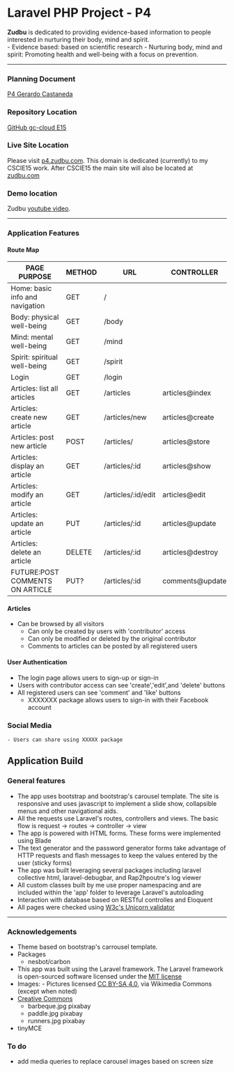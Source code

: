 # Laravel PHP Project - P4

**Zudbu** is dedicated to providing evidence-based information to people interested in nurturing their body, mind and spirit.  
	- Evidence based: based on scientific research
	- Nurturing body, mind and spirit: Promoting health and well-being with a focus on prevention.

***

### Planning Document
[P4 Gerardo Castaneda](https://docs.google.com/document/d/1rWIdzVCenmaKI4ymeBS9thRywOPw0vuIh7tHsz6Q9Qg/edit?usp=sharing)

### Repository Location
[GitHub gc-cloud E15](https://github.com/gc-cloud/E15P4)

### Live Site Location
Please visit [p4.zudbu.com](http://p4.zudbu.com).  This domain is dedicated (currently) to my CSCIE15 work.  After CSCIE15 the main site will also be located at [zudbu.com](http://zudbu.com)

### Demo location
Zudbu [youtube video](https://youtu.be/AZXvgetbxvw).

***

### Application Features
#### Route Map


|                PAGE PURPOSE     | METHOD|   URL 	          |  CONTROLLER    |
|---------------------------------|-------|-------------------|----------------|
| Home: basic info and navigation	| GET   | /                 |                |
| Body: physical well-being       | GET   | /body             |                |
| Mind: mental well-being    	    | GET   | /mind             |                |
| Spirit: spiritual well-being    | GET   | /spirit           |                |
| Login 	                        | GET	  | /login            |   			       |
| Articles: list all articles     | GET   | /articles         |articles@index  |
| Articles: create  new article	  | GET 	| /articles/new     |articles@create |
| Articles: post new article      | POST  | /articles/        |articles@store  |
| Articles: display an article    | GET   | /articles/:id     |articles@show   |
| Articles: modify an article     | GET   | /articles/:id/edit|articles@edit   |
| Articles: update an article     | PUT   | /articles/:id     |articles@update |
| Articles: delete an article     | DELETE| /articles/:id     |articles@destroy|
| FUTURE:POST COMMENTS ON ARTICLE | PUT?  | /articles/:id     |comments@update |

#### Articles
  - Can be browsed by all visitors
	- Can only be created by users with 'contributor' access
	- Can only be modified or deleted by the original contributor
	- Comments to articles can be posted by all registered users

#### User Authentication
  - The login page allows users to sign-up or sign-in
  - Users with contributor access can see 'create','edit',and 'delete'
	 buttons
  - All registered users can see 'comment' and 'like' buttons
	- XXXXXXX package allows users to sign-in with their Facebook account

### Social Media
	- Users can share using XXXXX package

## Application Build
### General features
- The app uses bootstrap and bootstrap's carousel template.  The site is responsive
and uses javascript to implement a slide show, collapsible menus and other navigational aids.
- All the requests use Laravel's routes, controllers and views.  The basic flow is
  request -> routes -> controller -> view
- The app is powered with HTML forms.  These forms were implemented using Blade
- The text generator and the password generator forms take advantage of HTTP
 requests and  flash messages to keep the values entered by the user (sticky forms)
- The app was built leveraging several packages including  laravel collective html,
laravel-debugbar, and Rap2hpoutre's log viewer
- All custom classes built by me use proper namespacing and are included within the
  'app' folder to leverage Laravel's autoloading
- Interaction with database based on RESTful controlles and Eloquent
- All pages were checked using [W3c's Unicorn validator](https://validator.w3.org/)

***

### Acknowledgements
- Theme based on bootstrap's carrousel template.
- Packages
	- nesbot/carbon
- This app was built using the Laravel framework. The Laravel framework is open-sourced software licensed under the [MIT license](http://opensource.org/licenses/MIT)
- Images:  - Pictures licensed [CC BY-SA 4.0](http://creativecommons.org/licenses/by-sa/4.0), via       Wikimedia Commons (except when noted)
- [Creative Commons](https://creativecommons.org/publicdomain/zero/1.0/deed.en)
	- barbeque.jpg pixabay
	- paddle.jpg pixabay  
	- runners.jpg pixabay
- tinyMCE


### To do
- add media queries to replace carousel images based on screen size
